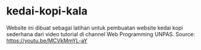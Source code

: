 # kedai-kopi-kala

Website ini dibuat sebagai latihan untuk pembuatan website kedai kopi sederhana dari video tutorial di channel Web Programming UNPAS.
Source: https://youtu.be/MCVkMmYL-aY
